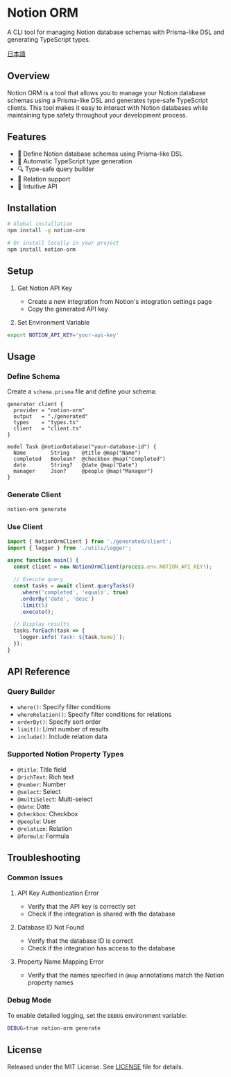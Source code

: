 # Notion ORM

A CLI tool for managing Notion database schemas with Prisma-like DSL and generating TypeScript types.

[日本語](./README.md)

## Overview

Notion ORM is a tool that allows you to manage your Notion database schemas using a Prisma-like DSL and generates type-safe TypeScript clients. This tool makes it easy to interact with Notion databases while maintaining type safety throughout your development process.

## Features

- 📝 Define Notion database schemas using Prisma-like DSL
- 🔄 Automatic TypeScript type generation
- 🔍 Type-safe query builder
- 🔗 Relation support
- 🎯 Intuitive API

## Installation

```bash
# Global installation
npm install -g notion-orm

# Or install locally in your project
npm install notion-orm
```

## Setup

1. Get Notion API Key
   - Create a new integration from Notion's integration settings page
   - Copy the generated API key

2. Set Environment Variable
```bash
export NOTION_API_KEY='your-api-key'
```

## Usage

### Define Schema

Create a `schema.prisma` file and define your schema:

```prisma
generator client {
  provider = "notion-orm"
  output   = "./generated"
  types    = "types.ts"
  client   = "client.ts"
}

model Task @notionDatabase("your-database-id") {
  Name        String    @title @map("Name")
  completed   Boolean?  @checkbox @map("Completed")
  date        String?   @date @map("Date")
  manager     Json?     @people @map("Manager")
}
```

### Generate Client

```bash
notion-orm generate
```

### Use Client

```typescript
import { NotionOrmClient } from './generated/client';
import { logger } from './utils/logger';

async function main() {
  const client = new NotionOrmClient(process.env.NOTION_API_KEY!);

  // Execute query
  const tasks = await client.queryTasks()
    .where('completed', 'equals', true)
    .orderBy('date', 'desc')
    .limit(5)
    .execute();

  // Display results
  tasks.forEach(task => {
    logger.info(`Task: ${task.Name}`);
  });
}
```

## API Reference

### Query Builder

- `where()`: Specify filter conditions
- `whereRelation()`: Specify filter conditions for relations
- `orderBy()`: Specify sort order
- `limit()`: Limit number of results
- `include()`: Include relation data

### Supported Notion Property Types

- `@title`: Title field
- `@richText`: Rich text
- `@number`: Number
- `@select`: Select
- `@multiSelect`: Multi-select
- `@date`: Date
- `@checkbox`: Checkbox
- `@people`: User
- `@relation`: Relation
- `@formula`: Formula

## Troubleshooting

### Common Issues

1. API Key Authentication Error
   - Verify that the API key is correctly set
   - Check if the integration is shared with the database

2. Database ID Not Found
   - Verify that the database ID is correct
   - Check if the integration has access to the database

3. Property Name Mapping Error
   - Verify that the names specified in `@map` annotations match the Notion property names

### Debug Mode

To enable detailed logging, set the `DEBUG` environment variable:

```bash
DEBUG=true notion-orm generate
```

## License

Released under the MIT License. See [LICENSE](./LICENSE) file for details.
